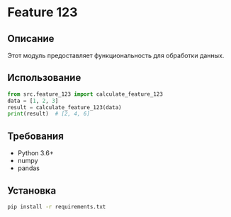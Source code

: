 # Feature 123
## Описание
Этот модуль предоставляет функциональность для обработки данных.
## Использование
```python
from src.feature_123 import calculate_feature_123
data = [1, 2, 3]
result = calculate_feature_123(data)
print(result)  # [2, 4, 6]
```
## Требования
- Python 3.6+
- numpy
- pandas
## Установка
```bash
pip install -r requirements.txt
```